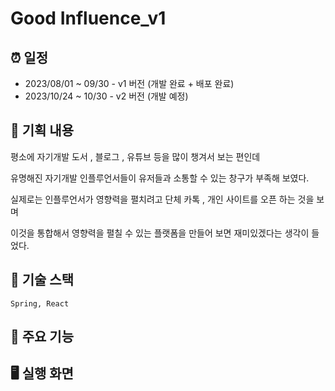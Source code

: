 # Good Influence_v1

## ⏰ 일정

- 2023/08/01 ~ 09/30 - v1 버전 (개발 완료 + 배포 완료)
- 2023/10/24 ~ 10/30 - v2 버전 (개발 예정)

## 📄 기획 내용

평소에 자기개발 도서 , 블로그 ,  유튜브 등을 많이 챙겨서 보는 편인데 

유명해진 자기개발 인플루언서들이 유저들과 소통할 수 있는 창구가 부족해 보였다.

실제로는 인플루언서가 영향력을 펼치려고 단체 카톡 , 개인 사이트를 오픈 하는 것을 보며

이것을 통합해서 영향력을 펼칠 수 있는 플랫폼을 만들어 보면 재미있겠다는 생각이 들었다.  


## 📄 기술 스택

```
Spring, React 
```

## 📄 주요 기능


## 🖥️ 실행 화면

